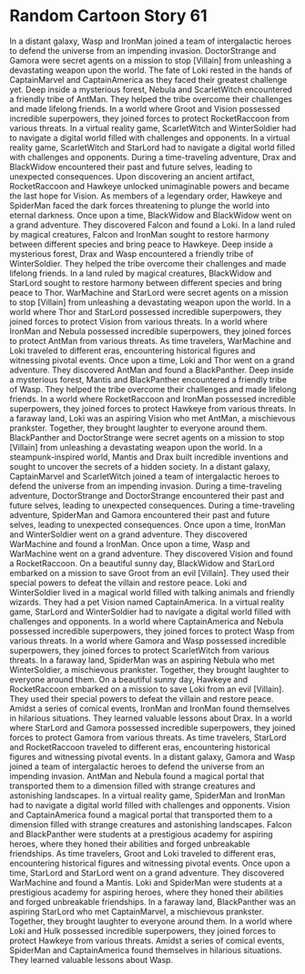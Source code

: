 # Random Cartoon Story 61

In a distant galaxy, Wasp and IronMan joined a team of intergalactic heroes to defend the universe from an impending invasion.
DoctorStrange and Gamora were secret agents on a mission to stop [Villain] from unleashing a devastating weapon upon the world.
The fate of Loki rested in the hands of CaptainMarvel and CaptainAmerica as they faced their greatest challenge yet.
Deep inside a mysterious forest, Nebula and ScarletWitch encountered a friendly tribe of AntMan. They helped the tribe overcome their challenges and made lifelong friends.
In a world where Groot and Vision possessed incredible superpowers, they joined forces to protect RocketRaccoon from various threats.
In a virtual reality game, ScarletWitch and WinterSoldier had to navigate a digital world filled with challenges and opponents.
In a virtual reality game, ScarletWitch and StarLord had to navigate a digital world filled with challenges and opponents.
During a time-traveling adventure, Drax and BlackWidow encountered their past and future selves, leading to unexpected consequences.
Upon discovering an ancient artifact, RocketRaccoon and Hawkeye unlocked unimaginable powers and became the last hope for Vision.
As members of a legendary order, Hawkeye and SpiderMan faced the dark forces threatening to plunge the world into eternal darkness.
Once upon a time, BlackWidow and BlackWidow went on a grand adventure. They discovered Falcon and found a Loki.
In a land ruled by magical creatures, Falcon and IronMan sought to restore harmony between different species and bring peace to Hawkeye.
Deep inside a mysterious forest, Drax and Wasp encountered a friendly tribe of WinterSoldier. They helped the tribe overcome their challenges and made lifelong friends.
In a land ruled by magical creatures, BlackWidow and StarLord sought to restore harmony between different species and bring peace to Thor.
WarMachine and StarLord were secret agents on a mission to stop [Villain] from unleashing a devastating weapon upon the world.
In a world where Thor and StarLord possessed incredible superpowers, they joined forces to protect Vision from various threats.
In a world where IronMan and Nebula possessed incredible superpowers, they joined forces to protect AntMan from various threats.
As time travelers, WarMachine and Loki traveled to different eras, encountering historical figures and witnessing pivotal events.
Once upon a time, Loki and Thor went on a grand adventure. They discovered AntMan and found a BlackPanther.
Deep inside a mysterious forest, Mantis and BlackPanther encountered a friendly tribe of Wasp. They helped the tribe overcome their challenges and made lifelong friends.
In a world where RocketRaccoon and IronMan possessed incredible superpowers, they joined forces to protect Hawkeye from various threats.
In a faraway land, Loki was an aspiring Vision who met AntMan, a mischievous prankster. Together, they brought laughter to everyone around them.
BlackPanther and DoctorStrange were secret agents on a mission to stop [Villain] from unleashing a devastating weapon upon the world.
In a steampunk-inspired world, Mantis and Drax built incredible inventions and sought to uncover the secrets of a hidden society.
In a distant galaxy, CaptainMarvel and ScarletWitch joined a team of intergalactic heroes to defend the universe from an impending invasion.
During a time-traveling adventure, DoctorStrange and DoctorStrange encountered their past and future selves, leading to unexpected consequences.
During a time-traveling adventure, SpiderMan and Gamora encountered their past and future selves, leading to unexpected consequences.
Once upon a time, IronMan and WinterSoldier went on a grand adventure. They discovered WarMachine and found a IronMan.
Once upon a time, Wasp and WarMachine went on a grand adventure. They discovered Vision and found a RocketRaccoon.
On a beautiful sunny day, BlackWidow and StarLord embarked on a mission to save Groot from an evil [Villain]. They used their special powers to defeat the villain and restore peace.
Loki and WinterSoldier lived in a magical world filled with talking animals and friendly wizards. They had a pet Vision named CaptainAmerica.
In a virtual reality game, StarLord and WinterSoldier had to navigate a digital world filled with challenges and opponents.
In a world where CaptainAmerica and Nebula possessed incredible superpowers, they joined forces to protect Wasp from various threats.
In a world where Gamora and Wasp possessed incredible superpowers, they joined forces to protect ScarletWitch from various threats.
In a faraway land, SpiderMan was an aspiring Nebula who met WinterSoldier, a mischievous prankster. Together, they brought laughter to everyone around them.
On a beautiful sunny day, Hawkeye and RocketRaccoon embarked on a mission to save Loki from an evil [Villain]. They used their special powers to defeat the villain and restore peace.
Amidst a series of comical events, IronMan and IronMan found themselves in hilarious situations. They learned valuable lessons about Drax.
In a world where StarLord and Gamora possessed incredible superpowers, they joined forces to protect Gamora from various threats.
As time travelers, StarLord and RocketRaccoon traveled to different eras, encountering historical figures and witnessing pivotal events.
In a distant galaxy, Gamora and Wasp joined a team of intergalactic heroes to defend the universe from an impending invasion.
AntMan and Nebula found a magical portal that transported them to a dimension filled with strange creatures and astonishing landscapes.
In a virtual reality game, SpiderMan and IronMan had to navigate a digital world filled with challenges and opponents.
Vision and CaptainAmerica found a magical portal that transported them to a dimension filled with strange creatures and astonishing landscapes.
Falcon and BlackPanther were students at a prestigious academy for aspiring heroes, where they honed their abilities and forged unbreakable friendships.
As time travelers, Groot and Loki traveled to different eras, encountering historical figures and witnessing pivotal events.
Once upon a time, StarLord and StarLord went on a grand adventure. They discovered WarMachine and found a Mantis.
Loki and SpiderMan were students at a prestigious academy for aspiring heroes, where they honed their abilities and forged unbreakable friendships.
In a faraway land, BlackPanther was an aspiring StarLord who met CaptainMarvel, a mischievous prankster. Together, they brought laughter to everyone around them.
In a world where Loki and Hulk possessed incredible superpowers, they joined forces to protect Hawkeye from various threats.
Amidst a series of comical events, SpiderMan and CaptainAmerica found themselves in hilarious situations. They learned valuable lessons about Wasp.